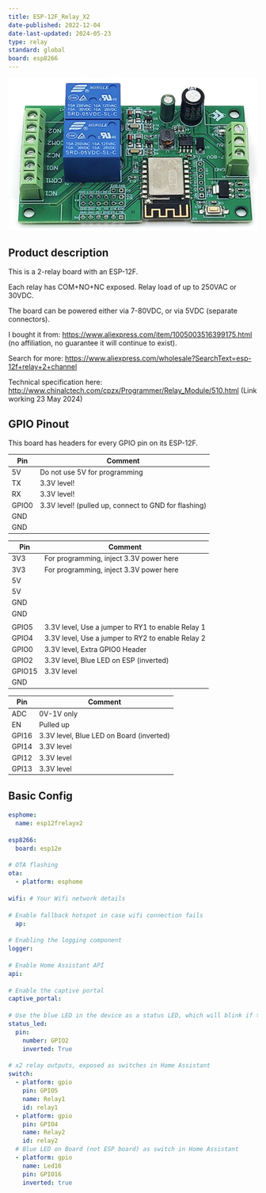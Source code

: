 ```yaml
---
title: ESP-12F_Relay_X2
date-published: 2022-12-04
date-last-updated: 2024-05-23
type: relay
standard: global
board: esp8266
---
```


![Product](./image.jpg "Product Image")

## Product description

This is a 2-relay board with an ESP-12F.

Each relay has COM+NO+NC exposed. Relay load of up to 250VAC or 30VDC.

The board can be powered either via 7-80VDC, or via 5VDC (separate connectors).

I bought it from: https://www.aliexpress.com/item/1005003516399175.html (no affiliation, no guarantee it will continue to exist).

Search for more: https://www.aliexpress.com/wholesale?SearchText=esp-12f+relay+2+channel

Technical specification here: http://www.chinalctech.com/cpzx/Programmer/Relay_Module/510.html (Link working 23 May 2024)

## GPIO Pinout

This board has headers for every GPIO pin on its ESP-12F.

| Pin   | Comment                                                 |
| ----- | ------------------------------------------------------- |
| 5V    | Do not use 5V for programming                           |
| TX    | 3.3V level!                                             |
| RX    | 3.3V level!                                             |
| GPIO0 | 3.3V level! (pulled up, connect to GND for flashing)    |
| GND   |                                                         |
| GND   |                                                         |

| Pin    | Comment                                           |
| ------ | ------------------------------------------------- |
| 3V3    | For programming, inject 3.3V power here           |
| 3V3    | For programming, inject 3.3V power here           |
| 5V     |                                                   |
| 5V     |                                                   |
| GND    |                                                   |
| GND    |                                                   |
|        |                                                   |
| GPIO5  | 3.3V level, Use a jumper to RY1 to enable Relay 1 |
| GPIO4  | 3.3V level, Use a jumper to RY2 to enable Relay 2 |
| GPIO0  | 3.3V level, Extra GPIO0 Header                    |
| GPIO2  | 3.3V level, Blue LED on ESP (inverted)            |
| GPIO15 | 3.3V level                                        |
| GND    |                                                   |

| Pin    | Comment                                  |
| ------ | ---------------------------------------- |
| ADC    | 0V-1V only                               |
| EN     | Pulled up                                |
| GPI16  | 3.3V level, Blue LED on Board (inverted) |
| GPI14  | 3.3V level                               |
| GPI12  | 3.3V level                               |
| GPI13  | 3.3V level                               |

## Basic Config

```yaml
esphome:
  name: esp12frelayx2

esp8266:
  board: esp12e
    
# OTA flashing
ota:
  - platform: esphome

wifi: # Your Wifi network details
  
# Enable fallback hotspot in case wifi connection fails  
  ap:

# Enabling the logging component
logger:

# Enable Home Assistant API
api:

# Enable the captive portal
captive_portal:

# Use the blue LED in the device as a status LED, which will blink if there are warnings (slow) or errors (fast)
status_led:
  pin:
    number: GPIO2
    inverted: True

# x2 relay outputs, exposed as switches in Home Assistant
switch:
  - platform: gpio
    pin: GPIO5
    name: Relay1
    id: relay1
  - platform: gpio
    pin: GPIO4
    name: Relay2
    id: relay2
  # Blue LED on Board (not ESP board) as switch in Home Assistant
  - platform: gpio
    name: Led16
    pin: GPIO16
    inverted: true  
```
